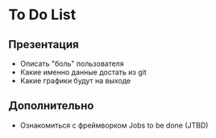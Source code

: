 # To Do List

## Презентация
- Описать "боль" пользователя
- Какие именно данные достать из git
- Какие графики будут на выходе

## Дополнительно
- Ознакомиться с фреймворком Jobs to be done (JTBD)
